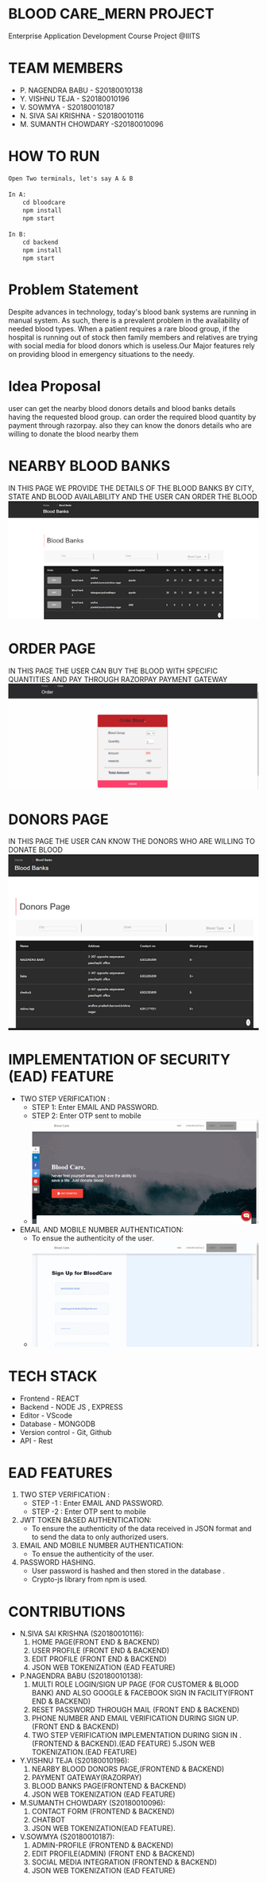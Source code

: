 # BLOOD CARE_MERN PROJECT
Enterprise Application Development Course Project @IIITS

# TEAM MEMBERS
- P. NAGENDRA BABU    - S20180010138
- Y. VISHNU TEJA      - S20180010196
- V. SOWMYA			    	   - S20180010187
- N. SIVA SAI KRISHNA - S20180010116
- M. SUMANTH CHOWDARY -S20180010096

# HOW TO RUN
```
Open Two terminals, let's say A & B

In A:
	cd bloodcare
	npm install
	npm start

In B:
	cd backend
	npm install
	npm start

```

# Problem Statement
Despite advances in technology, today's blood bank systems are running in manual system.  As such, there is a  prevalent problem  in the availability of needed blood types.
When a patient requires a rare blood group, if the hospital is running out of stock then family members and relatives are  trying  with social media for blood donors which is useless.Our Major features rely on providing blood in emergency situations to the needy. 


# Idea Proposal
user  can get  the nearby blood donors details  and blood banks  details having the requested blood group.
can order the required blood quantity by payment through razorpay.
also they can know the donors details who are willing to donate the blood nearby them

# NEARBY BLOOD BANKS
IN THIS PAGE WE PROVIDE THE DETAILS OF THE BLOOD BANKS BY CITY, STATE AND BLOOD AVAILABILITY AND THE USER CAN ORDER THE BLOOD 
![alt text](https://github.com/sherlockholmes211/Weather_App/blob/main/Screen%20Shots/Blood%20Banks%20Table.png)

# ORDER PAGE
IN THIS PAGE THE USER CAN BUY THE BLOOD WITH SPECIFIC QUANTITIES AND PAY THROUGH RAZORPAY PAYMENT GATEWAY
![](https://github.com/sherlockholmes211/Weather_App/blob/main/Screen%20Shots/order.gif)

# DONORS PAGE
IN THIS PAGE THE USER CAN KNOW THE DONORS WHO ARE WILLING TO DONATE BLOOD
![alt text](https://github.com/sherlockholmes211/Weather_App/blob/main/Screen%20Shots/Donors%20Table.png)

# IMPLEMENTATION OF SECURITY (EAD) FEATURE
- TWO STEP VERIFICATION : 
  - STEP 1: Enter EMAIL AND PASSWORD.
  - STEP 2: Enter OTP sent to mobile
  - ![](https://github.com/sherlockholmes211/Weather_App/blob/main/Screen%20Shots/two%20step%20Verification.gif)
- EMAIL AND MOBILE NUMBER AUTHENTICATION:
  - To ensue the authenticity of the user.
  - ![](https://github.com/sherlockholmes211/Weather_App/blob/main/Screen%20Shots/Email%20reset.gif)

# TECH STACK
- Frontend -  REACT
- Backend  -  NODE JS , EXPRESS
- Editor - VScode
- Database - MONGODB
- Version control - Git, Github
- API - Rest

# EAD FEATURES
1. TWO STEP VERIFICATION : 
   - STEP -1 : Enter EMAIL AND PASSWORD.
   - STEP -2 : Enter OTP sent to mobile
2. JWT  TOKEN BASED AUTHENTICATION: 
   - To ensure the authenticity of the data received in JSON format and to send the data to only authorized users.
3. EMAIL AND MOBILE NUMBER AUTHENTICATION:
   - To ensue the authenticity of the user.
4. PASSWORD HASHING.
   - User password is hashed and then stored in the database .
   - Crypto-js library  from npm is used.


# CONTRIBUTIONS
- N.SIVA  SAI  KRISHNA (S20180010116): 
  1. HOME PAGE(FRONT END & BACKEND)
  2. USER PROFILE (FRONT END & BACKEND)
  3. EDIT PROFILE (FRONT END & BACKEND)
  4. JSON WEB TOKENIZATION (EAD FEATURE)
- P.NAGENDRA BABU (S20180010138):
  1. MULTI ROLE  LOGIN/SIGN UP PAGE (FOR CUSTOMER & BLOOD BANK)  AND ALSO GOOGLE &  FACEBOOK SIGN IN FACILITY(FRONT END & BACKEND)
  2. RESET PASSWORD THROUGH MAIL (FRONT END & BACKEND)
  3. PHONE NUMBER AND EMAIL VERIFICATION DURING SIGN UP.(FRONT END & BACKEND)
  4. TWO STEP VERIFICATION IMPLEMENTATION DURING SIGN IN . (FRONTEND & BACKEND).(EAD FEATURE)
  5.JSON WEB TOKENIZATION.(EAD FEATURE)
- Y.VISHNU TEJA (S20180010196):
  1. NEARBY BLOOD DONORS PAGE,(FRONTEND & BACKEND)
  2. PAYMENT GATEWAY(RAZORPAY)
  3. BLOOD BANKS PAGE(FRONTEND & BACKEND)
  4. JSON WEB TOKENIZATION (EAD FEATURE)
- M.SUMANTH  CHOWDARY (S20180010096): 
  1. CONTACT FORM (FRONTEND & BACKEND)
  2. CHATBOT
  3. JSON WEB TOKENIZATION(EAD FEATURE).
- V.SOWMYA (S20180010187): 
  1. ADMIN-PROFILE (FRONTEND & BACKEND)
  2. EDIT PROFILE(ADMIN) (FRONT END & BACKEND)
  3. SOCIAL MEDIA INTEGRATION (FRONTEND & BACKEND)
  4. JSON WEB TOKENIZATION (EAD FEATURE)















